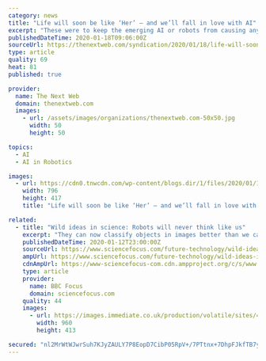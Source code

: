 ```yaml
---
category: news
title: "Life will soon be like ‘Her’ — and we’ll fall in love with AI"
excerpt: "These were to keep the emerging AI or robots from causing any harm to the human ... Hanson also suggests that by the year 2035, robots will be able to accomplish almost everything that humans do. They might even start their own ‘Global Robotic Civil Rights Moments’ by 2038 and compel leaders to provide them with equal status in the human ..."
publishedDateTime: 2020-01-18T09:06:00Z
sourceUrl: https://thenextweb.com/syndication/2020/01/18/life-will-soon-be-like-her-and-well-fall-in-love-with-ai/
type: article
quality: 69
heat: 81
published: true

provider:
  name: The Next Web
  domain: thenextweb.com
  images:
    - url: /assets/images/organizations/thenextweb.com-50x50.jpg
      width: 50
      height: 50

topics:
  - AI
  - AI in Robotics

images:
  - url: https://cdn0.tnwcdn.com/wp-content/blogs.dir/1/files/2020/01/1-copy-copy-copy-3-796x417.jpg
    width: 796
    height: 417
    title: "Life will soon be like ‘Her’ — and we’ll fall in love with AI"

related:
  - title: "Wild ideas in science: Robots will never think like us"
    excerpt: "They can now classify objects in images better than we can. And as IBM and Google’s DeepMind have demonstrated, they can beat us at games such as chess and Go, and even achieve the highest rank in the computer game StarCraft II. But at the same time, AI systems are inhuman. Even inhumane. Our AIs do not comprehend our world or their place ..."
    publishedDateTime: 2020-01-12T23:00:00Z
    sourceUrl: https://www.sciencefocus.com/future-technology/wild-ideas-in-science-robots-will-never-think-like-us/
    ampUrl: https://www.sciencefocus.com/future-technology/wild-ideas-in-science-robots-will-never-think-like-us/amp/
    cdnAmpUrl: https://www-sciencefocus-com.cdn.ampproject.org/c/s/www.sciencefocus.com/future-technology/wild-ideas-in-science-robots-will-never-think-like-us/amp/
    type: article
    provider:
      name: BBC Focus
      domain: sciencefocus.com
    quality: 44
    images:
      - url: https://images.immediate.co.uk/production/volatile/sites/4/2020/01/cover-illo-ab70bc0.jpg?quality=90&resize=960,413
        width: 960
        height: 413

secured: "nl2MrWtWJwrSuh7KJyZAULY7P8EopD7CibP05RpV+/7PTtnx+7DhpFJkfTB7yYckuI0zIGugLIeuk3D+GaWNIb89E3IghoPJVeK243FuSegSg9prVoeCvKyH5bjLASKC1ouWbUlwJuOJ4rF9AxZpQw62sotUipjjki5Ph/rAyI2B3Oti/gPDMSSwkqUkHtFIRuqrQKTXFd98UBM5u3ZKHgHOhnlwpvkHoVvWowiQVKh5zKrKb4xrUgItw66o5NQb7g8RNcCrTVKGWvoPbXmUQQhRqZhFsAgMFCvo/KjRjZ3gz+tFykBBRwZp+XGvn+CpGp8OfGaNsYrFHv8bnZEhZVjMBwWoQ8j4mLDXq/cz5yjhohUhcJ+HGFw+Z/5VUC8CasrsL/V1KYhVFH/1In8AkqcRbhr+ee1tLAonw3uGvAnWCDY3vUrjp1jO37Hs556n9laGUa3zMAMR0hLDU6W63Q==;FMhsI4kZHP2UceHvxvgqnA=="
---
```


